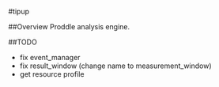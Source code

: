 #tipup

##Overview
Proddle analysis engine.

##TODO
- fix event_manager
- fix result_window (change name to measurement_window)
- get resource profile
